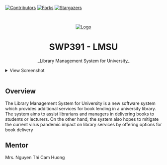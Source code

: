 [![Contributors][contributors-shield]][contributors-url]
[![Forks][forks-shield]][forks-url]
[![Stargazers][stars-shield]][stars-url]
<!-- PROJECT LOGO -->
<br />
<p align="center">
  <a href="https://github.com/ndungx/SWP391-LMSU">
    <img src="https://github.com/ndungx/SWP391-LMSU/blob/main/src/main/webapp/images/images/LMSU-LOGO.svg" alt="Logo" width="80" height="80">
  </a>

  <h1 align="center">SWP391 - LMSU</h1>

  <p align="center">
    _Library Management System for University_
    <br />
    <details><summary>View Screenshot</summary>
      <p>Login</p>
      <img src="/images/image008.gif">
      <p>Home</p>
      <img src="/images/image012.gif">
      <p>Book Catalog</p>
      <img src="/images/image014.gif">
      <p>Login</p>
      <img src="/images/image008.gif">
      <p>Book Details</p>
      <img src="/images/image016.gif">
      <p>Contact</p>
      <img src="/images/image028.gif">
      <p>Announcements</p>
      <img src="/images/image030.gif">
      <p> Check borrow requests</p>
      <img src="/images/image054.gif">
      <p>Permit Lend Renewal</p>
      <img src="/images/image056.gif">
      <p> And more ... </p>
    </details>
    <br />
  </p>
</p>
<h2>Overview</h2>
The Library Management System for University is a new software system which provides additional services for book lending in a university library. The system aims to assist librarians and managers in delivering books to students or lecturers. On the other hand, the system also hopes to mitigate the current virus pandemic impact on library services by offering options for book delivery
<h2>Mentor</h2>
Mrs. Nguyen Thi Cam Huong

<!-- MARKDOWN LINKS & IMAGES -->
<!-- https://www.markdownguide.org/basic-syntax/#reference-style-links -->
[contributors-shield]: https://img.shields.io/github/contributors/ndungx/SWP391-LMSU?style=for-the-badge
[contributors-url]: https://github.com/ndungx/SWP391-LMSU/graphs/contributors
[forks-shield]: https://img.shields.io/github/forks/ndungx/SWP391-LMSU?style=for-the-badge
[forks-url]: https://github.com/ndungx/SWP391-LMSU/network/members
[stars-shield]: https://img.shields.io/github/stars/ndungx/SWP391-LMSU?style=for-the-badge
[stars-url]: https://github.com/ndungx/SWP391-LMSU/stargazers
